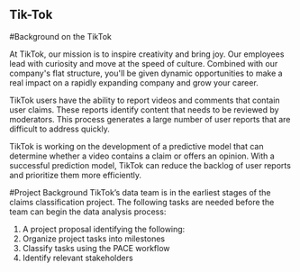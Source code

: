 ## Tik-Tok

#Background on the TikTok

At TikTok, our mission is to inspire creativity and bring joy. Our employees lead with curiosity and move at the speed of culture. Combined with our company's flat structure, you'll be given dynamic opportunities to make a real impact on a rapidly expanding company and grow your career.

TikTok users have the ability to report videos and comments that contain user claims. These reports identify content that needs to be reviewed by moderators. This process generates a large number of user reports that are difficult to address quickly. 

TikTok is working on the development of a predictive model that can determine whether a video contains a claim or offers an opinion. With a successful prediction model, TikTok can reduce the backlog of user reports and prioritize them more efficiently.

#Project Background
TikTok’s data team is in the earliest stages of the claims classification project. The following tasks are needed before the team can begin the data analysis process:

1. A project proposal identifying the following:
2. Organize project tasks into milestones
3. Classify tasks using the PACE workflow
4. Identify relevant stakeholders
